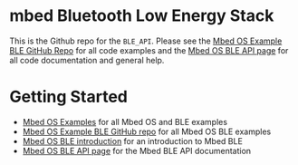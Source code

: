# mbed Bluetooth Low Energy Stack
This is the Github repo for the `BLE_API`. Please see the [Mbed OS Example BLE GitHub Repo](https://github.com/ARMmbed/mbed-os-example-ble) for all code examples and the [Mbed OS BLE API page](https://os.mbed.com/docs/latest/apis/bluetooth.html) for all code documentation and general help.

# Getting Started
* [Mbed OS Examples](https://os.mbed.com/teams/mbed-os-examples/) for all Mbed OS and BLE examples
* [Mbed OS Example BLE GitHub repo](https://github.com/ARMmbed/mbed-os-example-ble) for all Mbed OS BLE examples
* [Mbed OS BLE introduction](https://os.mbed.com/docs/latest/apis/ble.html) for an introduction to Mbed BLE
* [Mbed OS BLE API page](https://os.mbed.com/docs/latest/apis/bluetooth.html) for the Mbed BLE API documentation
